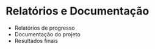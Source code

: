 ﻿# Relatórios e Documentação

- Relatórios de progresso
- Documentação do projeto
- Resultados finais
